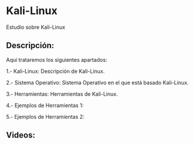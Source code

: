 # Kali-Linux
Estudio sobre Kali-Linux
## Descripción:
Aqui trataremos los siguientes apartados:

1.- Kali-Linux: Descripción de Kali-Linux.

2.- Sistema Operativo: Sistema Operativo en el que está basado Kali-Linux.

3.- Herramientas: Herramientas de Kali-Linux.

4.- Ejemplos de Herramientas 1:

5.- Ejemplos de Herramientas 2:

## Videos:
